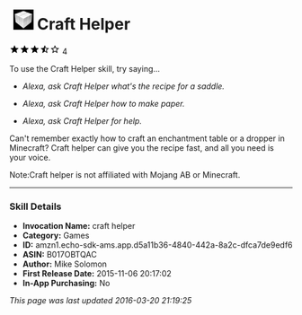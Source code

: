 # &nbsp;<img src="app_icon" alt="Craft Helper icon" width="36"> Craft Helper
![3.3 stars](../../../images/ic_star_black_18dp_1x.png)![3.3 stars](../../../images/ic_star_black_18dp_1x.png)![3.3 stars](../../../images/ic_star_black_18dp_1x.png)![3.3 stars](../../../images/ic_star_half_black_18dp_1x.png)![3.3 stars](../../../images/ic_star_border_black_18dp_1x.png) 4

To use the Craft Helper skill, try saying...

* *Alexa, ask Craft Helper what's the recipe for a saddle.*

* *Alexa, ask Craft Helper how to make paper.*

* *Alexa, ask Craft Helper for help.*

Can't remember exactly how to craft an enchantment table or a dropper in Minecraft? Craft helper can give you the recipe fast, and all you need is your voice.

Note:Craft helper is not affiliated with Mojang AB or Minecraft.

***

### Skill Details

* **Invocation Name:** craft helper
* **Category:** Games
* **ID:** amzn1.echo-sdk-ams.app.d5a11b36-4840-442a-8a2c-dfca7de9edf6
* **ASIN:** B017OBTQAC
* **Author:** Mike Solomon
* **First Release Date:** 2015-11-06 20:17:02
* **In-App Purchasing:** No

*This page was last updated 2016-03-20 21:19:25*
